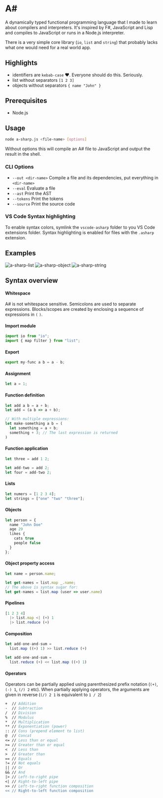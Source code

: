 <h1>A#</h1>

A dynamically typed functional programming language that I made to learn about compilers and interpreters. It's inspired by F#, JavaScript and Lisp and compiles to JavaScript or runs in a Node.js interpreter.

There is a very simple core library (`io`, `list` and `string`) that probably lacks what one would need for a real world app.

## Highlights

- identifiers are `kebab-case` ❤️. Everyone should do this. Seriously.
- list without separators `[1 2 3]`
- objects without separators `{ name "John" }`

## Prerequisites

- Node.js

## Usage

```bash
node a-sharp.js <file-name> [options]
```

Without options this will compile an A# file to JavaScript and output the result in the shell.

### CLI Options

- `--out <dir-name>` Compile a file and its dependencies, put everything in `<dir-name>`
- `--eval` Evaluate a file
- `--ast` Print the AST
- `--tokens` Print the tokens
- `--source` Print the source code

### VS Code Syntax highlighting

To enable syntax colors, symlink the `vscode-asharp` folder to you VS Code extensions folder. Syntax highlighting is enabled for files with the `.asharp` extension.

## Examples

![a-sharp-list](https://user-images.githubusercontent.com/13281350/76029538-f4e7ee00-5f34-11ea-86b2-361ee822857b.png)
![a-sharp-object](https://user-images.githubusercontent.com/13281350/76029542-f6b1b180-5f34-11ea-95a3-84f220ba2e89.png)
![a-sharp-string](https://user-images.githubusercontent.com/13281350/76029545-f74a4800-5f34-11ea-9973-8c4ebf8a9e8d.png)

## Syntax overview

#### Whitespace

A# is not whitespace sensitive. Semicolons are used to separate expressions. Blocks/scopes are created by enclosing a sequence of expressions in `(` `)`.

#### Import module

```js
import io from "io";
import { map filter } from "list";
```

#### Export

```js
export my-func a b = a - b;
```

#### Assignment

```js
let a = 1;
```

#### Function definition

```js
let add a b = a + b;
let add = (a b => a + b);

// With multiple expressions:
let make-something a b = (
  let something = a + b;
  something + 3; // The last expression is returned
)
```

#### Function application

```js
let three = add 1 2;

let add-two = add 2;
let four = add-two 2;
```

#### Lists

```js
let numers = [1 2 3 4];
let strings = ["one" "two" "three"];
```

#### Objects

```js
let person = {
  name "John Doe"
  age 29
  likes {
    cats true
    people false
  }
};
```

#### Object property access

```js
let name = person.name;

let get-names = list.map _.name;
// The above is syntax sugar for:
let get-names = list.map (user => user.name)
```

#### Pipelines

```js
[1 2 3 4]
  |> list.map <| (+) 1
  |> list.reduce (+)
```

#### Composition

```js
let add-one-and-sum =
  list.map ((+) 1) >> list.reduce (+)

let add-one-and-sum =
  list.reduce (+) << list.map ((+) 1)
```

#### Operators

Operators can be partially applied using parenthesized prefix notation (`(+)`, `(-) 1`, `(/) 2` etc). When partially applying operators, the arguments are given in reverse (`(/) 2 1` is equivalent to `1 / 2`)

```fs
+  // Addition
-  // Subtraction
/  // Division
%  // Modulus
*  // Multiplication
** // Exponentiation (power)
:: // Cons (prepend element to list)
@  // Concat
<= // Less than or equal
>= // Greater than or equal
<  // Less than
>  // Greater than
== // Equals
!= // Not equals
|| // Or
&& // And
|> // Left-to-right pipe
<| // Right-to-left pipe
>> // Left-to-right function composition
<< // Right-to-left function composition
```

